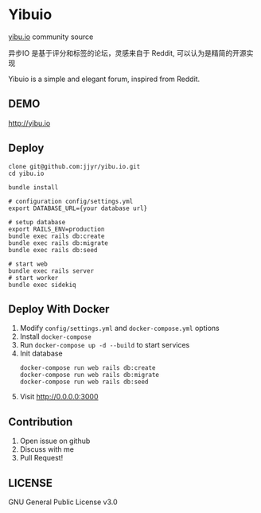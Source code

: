 # Yibuio

[yibu.io](http://yibu.io) community source

异步IO 是基于评分和标签的论坛，灵感来自于 Reddit, 可以认为是精简的开源实现

Yibuio is a simple and elegant forum, inspired from Reddit.

## DEMO

http://yibu.io

## Deploy

```
clone git@github.com:jjyr/yibu.io.git
cd yibu.io

bundle install

# configuration config/settings.yml
export DATABASE_URL={your database url}

# setup database
export RAILS_ENV=production
bundle exec rails db:create
bundle exec rails db:migrate
bundle exec rails db:seed

# start web
bundle exec rails server
# start worker
bundle exec sidekiq
```

## Deploy With Docker

1. Modify `config/settings.yml` and `docker-compose.yml` options
2. Install `docker-compose`
3. Run `docker-compose up -d --build` to start services
4. Init database
   ```
   docker-compose run web rails db:create
   docker-compose run web rails db:migrate
   docker-compose run web rails db:seed
   ```
7. Visit http://0.0.0.0:3000

## Contribution

1. Open issue on github
2. Discuss with me
3. Pull Request!

## LICENSE

GNU General Public License v3.0
